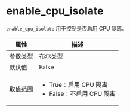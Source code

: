 # enable_cpu_isolate

`enable_cpu_isolate` 用于控制是否启用 CPU 隔离。

|  属性    | 描述     |
|----------|---------|
| 参数类型 |   布尔类型      |
| 默认值   | False     |
| 取值范围 | <ul><li>True：启用 CPU 隔离</li><li>False：不启用 CPU 隔离</li></ul>  |
